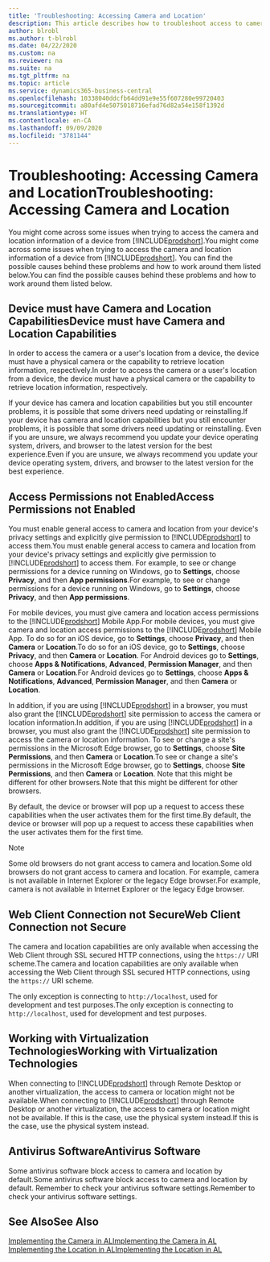 ```yaml
---
title: 'Troubleshooting: Accessing Camera and Location'
description: This article describes how to troubleshoot access to camera and location information in Business Central.
author: blrobl
ms.author: t-blrobl
ms.date: 04/22/2020
ms.custom: na
ms.reviewer: na
ms.suite: na
ms.tgt_pltfrm: na
ms.topic: article
ms.service: dynamics365-business-central
ms.openlocfilehash: 10338040ddcfb64dd91e9e55f607280e99720403
ms.sourcegitcommit: a80afd4e5075018716efad76d82a54e158f1392d
ms.translationtype: HT
ms.contentlocale: en-CA
ms.lasthandoff: 09/09/2020
ms.locfileid: "3781144"
---
```

# <a name="troubleshooting-accessing-camera-and-location"></a><span data-ttu-id="b21ed-103">Troubleshooting: Accessing Camera and Location</span><span class="sxs-lookup"><span data-stu-id="b21ed-103">Troubleshooting: Accessing Camera and Location</span></span>

<span data-ttu-id="b21ed-104">You might come across some issues when trying to access the camera and location information of a device from [!INCLUDE[prodshort](includes/prodshort.md)].</span><span class="sxs-lookup"><span data-stu-id="b21ed-104">You might come across some issues when trying to access the camera and location information of a device from [!INCLUDE[prodshort](includes/prodshort.md)].</span></span> <span data-ttu-id="b21ed-105">You can find the possible causes behind these problems and how to work around them listed below.</span><span class="sxs-lookup"><span data-stu-id="b21ed-105">You can find the possible causes behind these problems and how to work around them listed below.</span></span>

## <a name="device-must-have-camera-and-location-capabilities"></a><span data-ttu-id="b21ed-106">Device must have Camera and Location Capabilities</span><span class="sxs-lookup"><span data-stu-id="b21ed-106">Device must have Camera and Location Capabilities</span></span>

<span data-ttu-id="b21ed-107">In order to access the camera or a user's location from a device, the device must have a physical camera or the capability to retrieve location information, respectively.</span><span class="sxs-lookup"><span data-stu-id="b21ed-107">In order to access the camera or a user's location from a device, the device must have a physical camera or the capability to retrieve location information, respectively.</span></span>

<span data-ttu-id="b21ed-108">If your device has camera and location capabilities but you still encounter problems, it is possible that some drivers need updating or reinstalling.</span><span class="sxs-lookup"><span data-stu-id="b21ed-108">If your device has camera and location capabilities but you still encounter problems, it is possible that some drivers need updating or reinstalling.</span></span> <span data-ttu-id="b21ed-109">Even if you are unsure, we always recommend you update your device operating system, drivers, and browser to the latest version for the best experience.</span><span class="sxs-lookup"><span data-stu-id="b21ed-109">Even if you are unsure, we always recommend you update your device operating system, drivers, and browser to the latest version for the best experience.</span></span>

## <a name="access-permissions-not-enabled"></a><span data-ttu-id="b21ed-110">Access Permissions not Enabled</span><span class="sxs-lookup"><span data-stu-id="b21ed-110">Access Permissions not Enabled</span></span>

<span data-ttu-id="b21ed-111">You must enable general access to camera and location from your device's privacy settings and explicitly give permission to  [!INCLUDE[prodshort](includes/prodshort.md)] to access them.</span><span class="sxs-lookup"><span data-stu-id="b21ed-111">You must enable general access to camera and location from your device's privacy settings and explicitly give permission to  [!INCLUDE[prodshort](includes/prodshort.md)] to access them.</span></span> <span data-ttu-id="b21ed-112">For example, to see or change permissions for a device running on Windows, go to **Settings**, choose **Privacy**, and then **App permissions**.</span><span class="sxs-lookup"><span data-stu-id="b21ed-112">For example, to see or change permissions for a device running on Windows, go to **Settings**, choose **Privacy**, and then **App permissions**.</span></span> 

<span data-ttu-id="b21ed-113">For mobile devices, you must give camera and location access permissions to the [!INCLUDE[prodshort](includes/prodshort.md)] Mobile App.</span><span class="sxs-lookup"><span data-stu-id="b21ed-113">For mobile devices, you must give camera and location access permissions to the [!INCLUDE[prodshort](includes/prodshort.md)] Mobile App.</span></span> <span data-ttu-id="b21ed-114">To do so for an iOS device, go to **Settings**, choose **Privacy**, and then **Camera** or **Location**.</span><span class="sxs-lookup"><span data-stu-id="b21ed-114">To do so for an iOS device, go to **Settings**, choose **Privacy**, and then **Camera** or **Location**.</span></span> <span data-ttu-id="b21ed-115">For Android devices go to **Settings**, choose **Apps & Notifications**, **Advanced**, **Permission Manager**, and then **Camera** or **Location**.</span><span class="sxs-lookup"><span data-stu-id="b21ed-115">For Android devices go to **Settings**, choose **Apps & Notifications**, **Advanced**, **Permission Manager**, and then **Camera** or **Location**.</span></span>

<span data-ttu-id="b21ed-116">In addition, if you are using [!INCLUDE[prodshort](includes/prodshort.md)] in a browser, you must also grant the [!INCLUDE[prodshort](includes/prodshort.md)] site permission to access the camera or location information.</span><span class="sxs-lookup"><span data-stu-id="b21ed-116">In addition, if you are using [!INCLUDE[prodshort](includes/prodshort.md)] in a browser, you must also grant the [!INCLUDE[prodshort](includes/prodshort.md)] site permission to access the camera or location information.</span></span> <span data-ttu-id="b21ed-117">To see or change a site's permissions in the Microsoft Edge browser, go to **Settings**, choose **Site Permissions**, and then **Camera** or **Location**.</span><span class="sxs-lookup"><span data-stu-id="b21ed-117">To see or change a site's permissions in the Microsoft Edge browser, go to **Settings**, choose **Site Permissions**, and then **Camera** or **Location**.</span></span> <span data-ttu-id="b21ed-118">Note that this might be different for other browsers.</span><span class="sxs-lookup"><span data-stu-id="b21ed-118">Note that this might be different for other browsers.</span></span>

<span data-ttu-id="b21ed-119">By default, the device or browser will pop up a request to access these capabilities when the user activates them for the first time.</span><span class="sxs-lookup"><span data-stu-id="b21ed-119">By default, the device or browser will pop up a request to access these capabilities when the user activates them for the first time.</span></span>

> [!NOTE]  
> <span data-ttu-id="b21ed-120">Some old browsers do not grant access to camera and location.</span><span class="sxs-lookup"><span data-stu-id="b21ed-120">Some old browsers do not grant access to camera and location.</span></span> <span data-ttu-id="b21ed-121">For example, camera is not available in Internet Explorer or the legacy Edge browser.</span><span class="sxs-lookup"><span data-stu-id="b21ed-121">For example, camera is not available in Internet Explorer or the legacy Edge browser.</span></span>

## <a name="web-client-connection-not-secure"></a><span data-ttu-id="b21ed-122">Web Client Connection not Secure</span><span class="sxs-lookup"><span data-stu-id="b21ed-122">Web Client Connection not Secure</span></span>

<span data-ttu-id="b21ed-123">The camera and location capabilities are only available when accessing the Web Client through SSL secured HTTP connections, using the `https://` URI scheme.</span><span class="sxs-lookup"><span data-stu-id="b21ed-123">The camera and location capabilities are only available when accessing the Web Client through SSL secured HTTP connections, using the `https://` URI scheme.</span></span> 

<span data-ttu-id="b21ed-124">The only exception is connecting to `http://localhost`, used for development and test purposes.</span><span class="sxs-lookup"><span data-stu-id="b21ed-124">The only exception is connecting to `http://localhost`, used for development and test purposes.</span></span>


## <a name="working-with-virtualization-technologies"></a><span data-ttu-id="b21ed-125">Working with Virtualization Technologies</span><span class="sxs-lookup"><span data-stu-id="b21ed-125">Working with Virtualization Technologies</span></span>

<span data-ttu-id="b21ed-126">When connecting to [!INCLUDE[prodshort](includes/prodshort.md)] through Remote Desktop or another virtualization, the access to camera or location might not be available.</span><span class="sxs-lookup"><span data-stu-id="b21ed-126">When connecting to [!INCLUDE[prodshort](includes/prodshort.md)] through Remote Desktop or another virtualization, the access to camera or location might not be available.</span></span> <span data-ttu-id="b21ed-127">If this is the case, use the physical system instead.</span><span class="sxs-lookup"><span data-stu-id="b21ed-127">If this is the case, use the physical system instead.</span></span>

## <a name="antivirus-software"></a><span data-ttu-id="b21ed-128">Antivirus Software</span><span class="sxs-lookup"><span data-stu-id="b21ed-128">Antivirus Software</span></span>
<span data-ttu-id="b21ed-129">Some antivirus software block access to camera and location by default.</span><span class="sxs-lookup"><span data-stu-id="b21ed-129">Some antivirus software block access to camera and location by default.</span></span> <span data-ttu-id="b21ed-130">Remember to check your antivirus software settings.</span><span class="sxs-lookup"><span data-stu-id="b21ed-130">Remember to check your antivirus software settings.</span></span>

## <a name="see-also"></a><span data-ttu-id="b21ed-131">See Also</span><span class="sxs-lookup"><span data-stu-id="b21ed-131">See Also</span></span>
[<span data-ttu-id="b21ed-132">Implementing the Camera in AL</span><span class="sxs-lookup"><span data-stu-id="b21ed-132">Implementing the Camera in AL</span></span>](/dynamics365/business-central/dev-itpro/developer/devenv-implement-camera-al)  
[<span data-ttu-id="b21ed-133">Implementing the Location in AL</span><span class="sxs-lookup"><span data-stu-id="b21ed-133">Implementing the Location in AL</span></span>](/dynamics365/business-central/dev-itpro/developer/devenv-implement-location-al)

